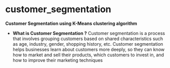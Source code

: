 # customer_segmentation
**Customer Segmentation using K-Means clustering algorithm**

* **What is Customer Segmentation ?** 
  Customer segmentation is a process that involves grouping customers based on shared characteristics such as age, industry, gender, shopping history, etc.
   Customer segmentation helps businesses learn about customers more deeply, so they can know how to market and sell their products, which customers to invest in, and how to improve their marketing techniques
